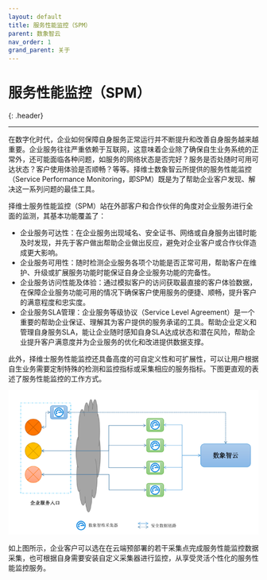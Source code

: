 ```yaml
---
layout: default
title: 服务性能监控（SPM）
parent: 数象智云
nav_order: 1
grand_parent: 关于
---
```


# 服务性能监控（SPM）
{: .header}

---

在数字化时代，企业如何保障自身服务正常运行并不断提升和改善自身服务越来越重要。企业服务往往严重依赖于互联网，这意味着企业除了确保自生业务系统的正常外，还可能面临各种问题，如服务的网络状态是否完好？服务是否处随时可用可达状态？客户使用体验是否顺畅？等等。择维士数象智云所提供的服务性能监控（Service Performance Monitoring，即SPM）既是为了帮助企业客户发现、解决这一系列问题的最佳工具。

择维士服务性能监控（SPM）站在外部客户和合作伙伴的角度对企业服务进行全面的监测，其基本功能覆盖了：
* 企业服务可达性：在企业服务出现域名、安全证书、网络或自身服务出错时能及时发现，并先于客户做出帮助企业做出反应，避免对企业客户或合作伙伴造成更大影响。
* 企业服务可用性：随时检测企业服务各项个功能是否正常可用，帮助客户在维护、升级或扩展服务功能时能保证自身企业服务功能的完备性。
* 企业服务访问性能及体验：通过模拟客户的访问获取最直接的客户体验数据，在保障企业服务功能可用的情况下确保客户使用服务的便捷、顺畅，提升客户的满意程度和忠实度。
* 企业服务SLA管理：企业服务等级协议（Service Level Agreement）是一个重要的帮助企业保证、理解其为客户提供的服务承诺的工具。帮助企业定义和管理自身服务SLA，能让企业随时感知自身SLA达成状态和潜在风险，帮助企业提升客户满意度并为企业服务的优化和改进提供数据支撑。

此外，择维士服务性能监控还具备高度的可自定义性和可扩展性，可以让用户根据自生业务需要定制特殊的检测和监控指标或采集相应的服务指标。下图更直观的表述了服务性能监控的工作方式。

![spm.png](/assets/images/about/spm.png)

如上图所示，企业客户可以选在在云端预部署的若干采集点完成服务性能监控数据采集，也可根据自身需要安装自定义采集器进行监控，从享受灵活个性化的服务性能监控服务。
